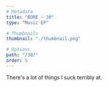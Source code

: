 ```yaml
---
# Metadata
title: "BORE — 30"
type: "Music EP"

# Thumbnails
thumbnail: "./thumbnail.png"

# Options
path: "/30/"
order: 5
---
```


<article role="article">

There's a lot of things I suck terribly at.

</article>